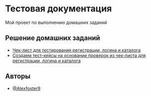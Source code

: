 
# Тестовая документация

Мой проект по выполнению домашних заданий


## Решение домашних заданий 

 - [Чек-лист для тестирования регистрации, логина и каталога](https://docs.google.com/spreadsheets/d/1r0Mb8DmWPPmVbDoWE2FyoXKNxpdd3hE6zJYppv9g-Q4/edit?usp=sharing)
 - [Создаем тест-кейсы на основании проверок из чек-листа для регистрации, логина и каталога](https://app.qase.io/project/G101?suite=9)





## Авторы

- [@Alexfoster9](https://www.github.com/Alexfoster9)